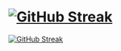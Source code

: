 # [![GitHub Streak](http://github-readme-streak-stats.herokuapp.com?user=your-DoosanD&theme=dark&background=000000)](https://git.io/streak-stats)

[![GitHub Streak](https://github-readme-streak-stats.herokuapp.com/?user=DoosanD&theme=dark)](https://git.io/streak-stats)
